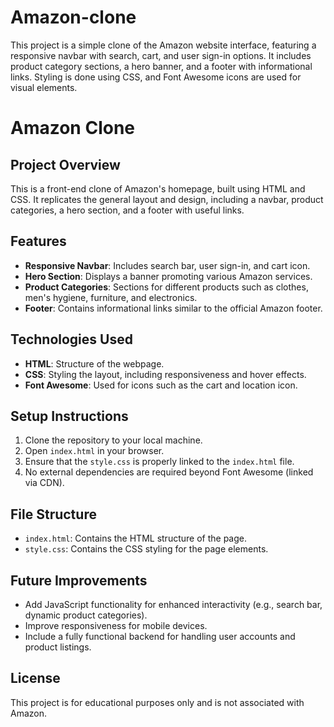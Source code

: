 # Amazon-clone
This project is a simple clone of the Amazon website interface, featuring a responsive navbar with search, cart, and user sign-in options. It includes product category sections, a hero banner, and a footer with informational links. Styling is done using CSS, and Font Awesome icons are used for visual elements.

# Amazon Clone

## Project Overview
This is a front-end clone of Amazon's homepage, built using HTML and CSS. It replicates the general layout and design, including a navbar, product categories, a hero section, and a footer with useful links.

## Features
- **Responsive Navbar**: Includes search bar, user sign-in, and cart icon.
- **Hero Section**: Displays a banner promoting various Amazon services.
- **Product Categories**: Sections for different products such as clothes, men's hygiene, furniture, and electronics.
- **Footer**: Contains informational links similar to the official Amazon footer.

## Technologies Used
- **HTML**: Structure of the webpage.
- **CSS**: Styling the layout, including responsiveness and hover effects.
- **Font Awesome**: Used for icons such as the cart and location icon.

## Setup Instructions
1. Clone the repository to your local machine.
2. Open `index.html` in your browser.
3. Ensure that the `style.css` is properly linked to the `index.html` file.
4. No external dependencies are required beyond Font Awesome (linked via CDN).

## File Structure
- `index.html`: Contains the HTML structure of the page.
- `style.css`: Contains the CSS styling for the page elements.

## Future Improvements
- Add JavaScript functionality for enhanced interactivity (e.g., search bar, dynamic product categories).
- Improve responsiveness for mobile devices.
- Include a fully functional backend for handling user accounts and product listings.

## License
This project is for educational purposes only and is not associated with Amazon.
